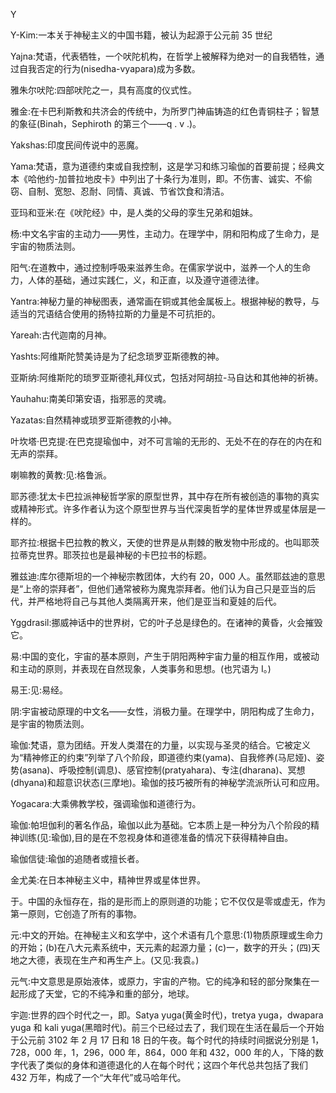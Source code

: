 

Y

Y-Kim:一本关于神秘主义的中国书籍，被认为起源于公元前 35 世纪

Yajna:梵语，代表牺牲，一个吠陀机构，在哲学上被解释为绝对一的自我牺牲，通过自我否定的行为(nisedha-vyapara)成为多数。

雅朱尔吠陀:四部吠陀之一，具有高度的仪式性。

雅金:在卡巴利斯教和共济会的传统中，为所罗门神庙铸造的红色青铜柱子；智慧的象征(Binah，Sephiroth 的第三个——q . v .)。

Yakshas:印度民间传说中的恶魔。

Yama:梵语，意为道德约束或自我控制，这是学习和练习瑜伽的首要前提；经典文本《哈他约-加普拉地皮卡》中列出了十条行为准则，即。不伤害、诚实、不偷窃、自制、宽恕、忍耐、同情、真诚、节省饮食和清洁。

亚玛和亚米:在《吠陀经》中，是人类的父母的孪生兄弟和姐妹。

杨:中文名宇宙的主动力——男性，主动力。在理学中，阴和阳构成了生命力，是宇宙的物质法则。

阳气:在道教中，通过控制呼吸来滋养生命。在儒家学说中，滋养一个人的生命力，人体的基础，通过实践仁，义，和正直，以及遵守道德法律。

Yantra:神秘力量的神秘图表，通常画在铜或其他金属板上。根据神秘的教导，与适当的咒语结合使用的扬特拉斯的力量是不可抗拒的。

Yareah:古代迦南的月神。

Yashts:阿维斯陀赞美诗是为了纪念琐罗亚斯德教的神。

亚斯纳:阿维斯陀的琐罗亚斯德礼拜仪式，包括对阿胡拉-马自达和其他神的祈祷。

Yauhahu:南美印第安语，指邪恶的灵魂。

Yazatas:自然精神或琐罗亚斯德教的小神。

叶坎塔·巴克提:在巴克提瑜伽中，对不可言喻的无形的、无处不在的存在的内在和无声的崇拜。

喇嘛教的黄教:见:格鲁派。

耶苏德:犹太卡巴拉派神秘哲学家的原型世界，其中存在所有被创造的事物的真实或精神形式。许多作者认为这个原型世界与当代深奥哲学的星体世界或星体层是一样的。

耶齐拉:根据卡巴拉教的教义，天使的世界是从荆棘的散发物中形成的。也叫耶茨拉蒂克世界。耶茨拉也是最神秘的卡巴拉书的标题。

雅兹迪:库尔德斯坦的一个神秘宗教团体，大约有 20，000 人。虽然耶兹迪的意思是“上帝的崇拜者”，但他们通常被称为魔鬼崇拜者。他们认为自己只是亚当的后代，并严格地将自己与其他人类隔离开来，他们是亚当和夏娃的后代。

Yggdrasil:挪威神话中的世界树，它的叶子总是绿色的。在诸神的黄昏，火会摧毁它。

易:中国的变化，宇宙的基本原则，产生于阴阳两种宇宙力量的相互作用，或被动和主动的原则，并表现在自然现象，人类事务和思想。(也咒语为 I。)

易王:见:易经。

阴:宇宙被动原理的中文名——女性，消极力量。在理学中，阴阳构成了生命力，是宇宙的物质法则。

瑜伽:梵语，意为团结。开发人类潜在的力量，以实现与圣灵的结合。它被定义为“精神修正的约束”列举了八个阶段，即道德约束(yama)、自我修养(马尼娅)、姿势(asana)、呼吸控制(调息)、感官控制(pratyahara)、专注(dharana)、冥想(dhyana)和超意识状态(三摩地)。瑜伽的技巧被所有的神秘学流派所认可和应用。

Yogacara:大乘佛教学校，强调瑜伽和道德行为。

瑜伽:帕坦伽利的著名作品，瑜伽以此为基础。它本质上是一种分为八个阶段的精神训练(见:瑜伽),目的是在不忽视身体和道德准备的情况下获得精神自由。

瑜伽信徒:瑜伽的追随者或擅长者。

金尤美:在日本神秘主义中，精神世界或星体世界。

于。中国的永恒存在，指的是形而上的原则道的功能；它不仅仅是零或虚无，作为第一原则，它创造了所有的事物。

元:中文的开始。在神秘主义和玄学中，这个术语有几个意思:(1)物质原理或生命力的开始；(b)在八大元素系统中，天元素的起源力量；(c)一，数字的开头；(四)天地之大德，表现在生产和再生产上。(又见:我袁。)

元气:中文意思是原始液体，或原力，宇宙的产物。它的纯净和轻的部分聚集在一起形成了天堂，它的不纯净和重的部分，地球。

宇迦:世界的四个时代之一，即。Satya yuga(黄金时代)，tretya yuga，dwapara yuga 和 kali yuga(黑暗时代)。前三个已经过去了，我们现在生活在最后一个开始于公元前 3102 年 2 月 17 日和 18 日的午夜。每个时代的持续时间据说分别是 1，728，000 年，1，296，000 年，864，000 年和 432，000 年的人，下降的数字代表了类似的身体和道德退化的人在每个时代；这四个年代总共包括了我们 432 万年，构成了一个“大年代”或马哈年代。